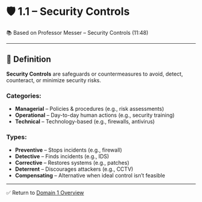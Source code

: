 # 🛡️ 1.1 – Security Controls

📚 Based on Professor Messer – Security Controls (11:48)

---

## 🎯 Definition

**Security Controls** are safeguards or countermeasures to avoid, detect, counteract, or minimize security risks.

### Categories:
- **Managerial** – Policies & procedures (e.g., risk assessments)
- **Operational** – Day-to-day human actions (e.g., security training)
- **Technical** – Technology-based (e.g., firewalls, antivirus)

### Types:
- **Preventive** – Stops incidents (e.g., firewall)
- **Detective** – Finds incidents (e.g., IDS)
- **Corrective** – Restores systems (e.g., patches)
- **Deterrent** – Discourages attackers (e.g., CCTV)
- **Compensating** – Alternative when ideal control isn’t feasible

---

✅ Return to [Domain 1 Overview](./README.md)
